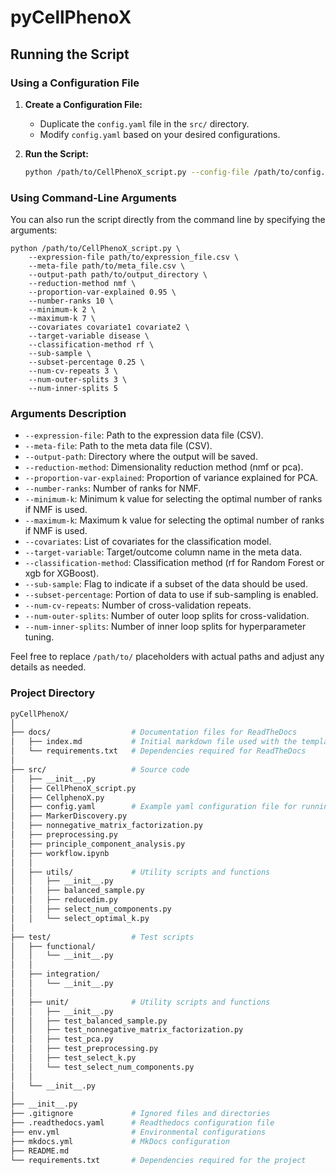 # pyCellPhenoX


## Running the Script

### Using a Configuration File

1. **Create a Configuration File:**
   - Duplicate the `config.yaml` file in the `src/` directory.
   - Modify `config.yaml` based on your desired configurations.

2. **Run the Script:**
   ```bash
   python /path/to/CellPhenoX_script.py --config-file /path/to/config.yaml
   ```      

### Using Command-Line Arguments
You can also run the script directly from the command line by specifying the arguments:

    
    python /path/to/CellPhenoX_script.py \
        --expression-file path/to/expression_file.csv \
        --meta-file path/to/meta_file.csv \
        --output-path path/to/output_directory \
        --reduction-method nmf \
        --proportion-var-explained 0.95 \
        --number-ranks 10 \
        --minimum-k 2 \
        --maximum-k 7 \
        --covariates covariate1 covariate2 \
        --target-variable disease \
        --classification-method rf \
        --sub-sample \
        --subset-percentage 0.25 \
        --num-cv-repeats 3 \
        --num-outer-splits 3 \
        --num-inner-splits 5
    
### Arguments Description
- `--expression-file`: Path to the expression data file (CSV).
- `--meta-file`: Path to the meta data file (CSV).
- `--output-path`: Directory where the output will be saved.
- `--reduction-method`: Dimensionality reduction method (nmf or pca).
- `--proportion-var-explained`: Proportion of variance explained for PCA.
- `--number-ranks`: Number of ranks for NMF.
- `--minimum-k`: Minimum k value for selecting the optimal number of ranks if NMF is used.
- `--maximum-k`: Maximum k value for selecting the optimal number of ranks if NMF is used.
- `--covariates`: List of covariates for the classification model.
- `--target-variable`: Target/outcome column name in the meta data.
- `--classification-method`: Classification method (rf for Random Forest or xgb for XGBoost).
- `--sub-sample`: Flag to indicate if a subset of the data should be used.
- `--subset-percentage`: Portion of data to use if sub-sampling is enabled.
- `--num-cv-repeats`: Number of cross-validation repeats.
- `--num-outer-splits`: Number of outer loop splits for cross-validation.
- `--num-inner-splits`: Number of inner loop splits for hyperparameter tuning.

Feel free to replace `/path/to/` placeholders with actual paths and adjust any details as needed.

### Project Directory

```bash
pyCellPhenoX/
│
├── docs/                  # Documentation files for ReadTheDocs
│   ├── index.md           # Initial markdown file used with the template
│   └── requirements.txt   # Dependencies required for ReadTheDocs
│
├── src/                   # Source code
│   ├── __init__.py
│   ├── CellPhenoX_script.py
│   ├── CellphenoX.py
│   ├── config.yaml        # Example yaml configuration file for running CellPhenoX
│   ├── MarkerDiscovery.py
│   ├── nonnegative_matrix_factorization.py
│   ├── preprocessing.py
│   ├── principle_component_analysis.py
│   ├── workflow.ipynb
│   │
│   ├── utils/             # Utility scripts and functions
│   │   ├── __init__.py
│   │   ├── balanced_sample.py
│   │   ├── reducedim.py
│   │   ├── select_num_components.py
│   │   └── select_optimal_k.py
│
├── test/                  # Test scripts
│   ├── functional/   
│   │   └── __init__.py
│   │
│   ├── integration/   
│   │   └── __init__.py
│   │
│   ├── unit/              # Utility scripts and functions
│   │   ├── __init__.py
│   │   ├── test_balanced_sample.py
│   │   ├── test_nonnegative_matrix_factorization.py
│   │   ├── test_pca.py
│   │   ├── test_preprocessing.py
│   │   ├── test_select_k.py
│   │   └── test_select_num_components.py
│   │
│   └── __init__.py
│
├── __init__.py
├── .gitignore             # Ignored files and directories
├── .readthedocs.yaml      # Readthedocs configuration file
├── env.yml                # Environmental configurations
├── mkdocs.yml             # MkDocs configuration
├── README.md 
└── requirements.txt       # Dependencies required for the project
```